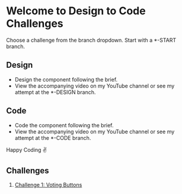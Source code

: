 # Welcome to Design to Code Challenges

Choose a challenge from the branch dropdown. Start with a *-START branch.

## Design
- Design the component following the brief.
- View the accompanying video on my YouTube channel or see my attempt at the *-DESIGN branch.

## Code
- Code the component following the brief.
- View the accompanying video on my YouTube channel or see my attempt at the *-CODE branch.

Happy Coding ✌️

## Challenges
1. [Challenge 1: Voting Buttons](https://github.com/coding-in-public/design-to-code-challenges/tree/challenge-1-START)